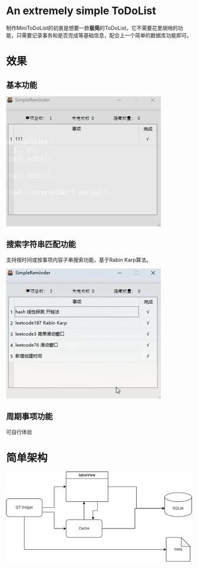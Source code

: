 # An extremely simple ToDoList

制作MiniToDoList的初衷是想要一款**极简**的ToDoList。它不需要花里胡哨的功能，只需要记录事务和是否完成等基础信息，配合上一个简单的数据库功能即可。

# 效果

## 基本功能

![demo](README.assets/demo.gif)

## 搜索字符串匹配功能

支持按时间或按事项内容子串搜索功能，基于Rabin Karp算法。

![search](README.assets/search.gif)

## 周期事项功能

可自行体验

# 简单架构

![structure](README.assets/structure.jpg)